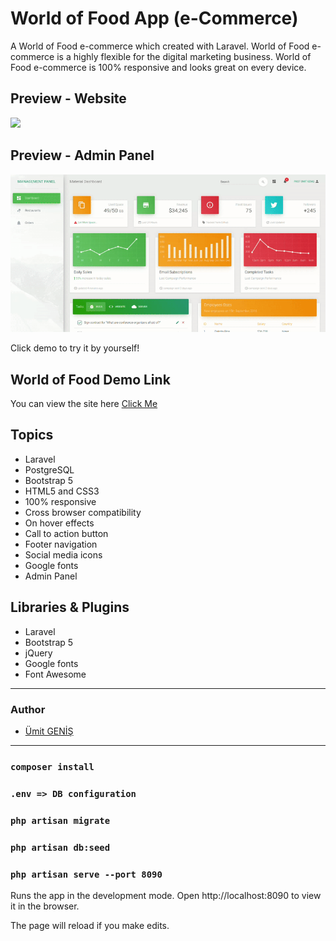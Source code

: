 #  World of Food App (e-Commerce)

A World of Food e-commerce which created with Laravel. 
World of Food e-commerce is a highly flexible for the digital marketing business.
World of Food e-commerce is 100% responsive and looks great on every device.

## Preview - Website 
![](./public/store_assets/img/store.gif)

## Preview - Admin Panel
![](./public/admin_assets/img/admin.gif)

Click demo to try it by yourself!

## World of Food Demo Link

You can view the site here [Click Me](https://worldoffood)


## Topics

- Laravel
- PostgreSQL
- Bootstrap 5
- HTML5 and CSS3
- 100% responsive
- Cross browser compatibility
- On hover effects
- Call to action button
- Footer navigation
- Social media icons
- Google fonts
- Admin Panel

## Libraries & Plugins
- Laravel
- Bootstrap 5
- jQuery
- Google fonts
- Font Awesome

***
### Author

* [Ümit GENİŞ](https://github.com/umitgenis/)

***
### `composer install`
### `.env => DB configuration`
### `php artisan migrate`
### `php artisan db:seed`
### `php artisan serve --port 8090`

Runs the app in the development mode.
Open http://localhost:8090 to view it in the browser.

The page will reload if you make edits.
